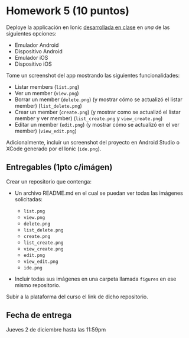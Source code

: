 # Homework 5 (10 puntos)

Deploye la applicación en Ionic [desarrollada en clase](../../Labs/Lab10/code_sample) en *una* de las siguientes opciones:

- Emulador Android
- Dispositivo Android
- Emulador iOS
- Dispositivo iOS

Tome un screenshot del app mostrando las siguientes funcionalidades:

- Listar members (`list.png`)
- Ver un member (`view.png`)
- Borrar un member (`delete.png`) (y mostrar cómo se actualizó el listar member) (`list_delete.png`)
- Crear un member (`create.png`) (y mostrar como se actualizó el listar member y ver member) (`list_create.png` y `view_create.png`)
- Editar un member (`edit.png`) (y mostrar cómo se actualizó en el ver member) (`view_edit.png`)

Adicionalmente, incluir un screenshot del proyecto en Android Studio o XCode generado por el Ionic (`ide.png`).

## Entregables (1pto c/imágen)

Crear un repositorio que contenga:

- Un archivo README.md en el cual se puedan ver todas las imágenes solicitadas:
  - `list.png`
  - `view.png`
  - `delete.png`
  - `list_delete.png`
  - `create.png`
  - `list_create.png`
  - `view_create.png`
  - `edit.png`
  - `view_edit.png`
  - `ide.png`

- Incluir todas sus imágenes en una carpeta llamada `figures` en ese mismo repositorio.

Subir a la plataforma del curso el link de dicho repositorio.

## Fecha de entrega

Jueves 2 de diciembre hasta las 11:59pm
